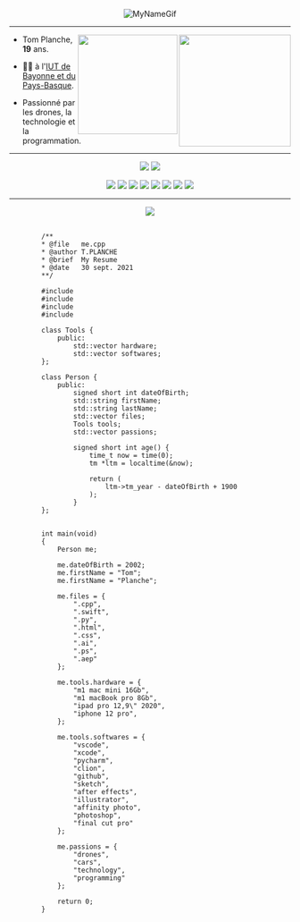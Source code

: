 <p align="center">
    <img src="https://github.com/TomPlanche/TomPlanche/blob/main/gifPerso.gif" alt= "MyNameGif">
</p>

---
<img src="https://github-readme-stats.vercel.app/api/top-langs/?username=tomPlanche&bg_color=071A2C&theme=tokyonight&layout=compact" align="right" height="200" />
<img src="https://github-readme-stats.vercel.app/api?username=TomPlanche&bg_color=071A2C&icon_color=4194FD&show_icons=true&count_private=true&theme=tokyonight&line_height=27&text_color=FFFFFF" align="right" height="178" />

<div style="height: auto;">
    <div>
        <ul>
            <li>
                <p>
                    Tom Planche, <strong>19</strong> ans.
                </p>
            </li>
            <li>
                <p>
                    🧑‍💻 à l'<a href="https://www.iutbayonne.univ-pau.fr">IUT de Bayonne et du Pays-Basque</a>.
                </p>
            </li>
            <li>
                <p>Passionné par les drones, la technologie et la programmation.</p>
            </li>
        </ul>
    </div>
</div>


--- 

<p align = "center">
    <img src = "https://img.shields.io/badge/-Kali-2777FF?logo=Linux&style=for-the-badge&logoColor=white">
    <img src = "https://img.shields.io/badge/-Mac_OS%20-%23121011.svg?logo=Apple&style=for-the-badge&logoColor=white">
</p>

<p align="center">
    <img src="https://img.shields.io/badge/swift%20-red.svg?&style=for-the-badge&logo=swift&logoColor=white"/>
    <img src="https://img.shields.io/badge/c++%20-%2300599C.svg?&style=for-the-badge&logo=c%2B%2B&ogoColor=white"/>
    <img src="https://img.shields.io/badge/python%20-%2314354C.svg?&style=for-the-badge&logo=python&logoColor=white"/>
    <img src="https://img.shields.io/badge/html5%20-red.svg?&style=for-the-badge&logo=html5&logoColor=white"/>
    <img src="https://img.shields.io/badge/css3%20-%2300599C.svg?&style=for-the-badge&logo=css3&logoColor=white"/>
    <img src="https://img.shields.io/badge/javascript%20-%23323330.svg?&style=for-the-badge&logo=javascript&logoColor=%23F7DF1E"/>
    <img src="https://img.shields.io/badge/github%20-%23121011.svg?&style=for-the-badge&logo=github&logoColor=white"/>
    <img src="https://img.shields.io/badge/-Adobe-red??&style=for-the-badge&logo=adobe&logoColor=white"/>
</p>

---

<p align = "center">
    <img src = "https://img.shields.io/badge/-tomplanche@icloud.com-c14438?style=flat-square&logo=ICloud&logoColor=white&link=mailto:tomplanche@icloud.com&color=blue">
</p>

<pre>
    <code>
        /**
        * @file   me.cpp
        * @author T.PLANCHE
        * @brief  My Resume
        * @date   30 sept. 2021
        **/

        #include <iostream>
        #include <string>
        #include <vector>
        #include <ctime>

        class Tools {
            public:
                std::vector<std::string> hardware;
                std::vector<std::string> softwares;
        };

        class Person {
            public:
                signed short int dateOfBirth;
                std::string firstName;
                std::string lastName;
                std::vector<std::string> files;
                Tools tools;
                std::vector<std::string> passions;

                signed short int age() {
                    time_t now = time(0);
                    tm *ltm = localtime(&now);

                    return (
                        ltm->tm_year - dateOfBirth + 1900
                    );
                }
        };


        int main(void)
        {
            Person me;

            me.dateOfBirth = 2002;
            me.firstName = "Tom";
            me.firstName = "Planche";

            me.files = {
                ".cpp",
                ".swift",
                ".py",
                ".html",
                ".css",
                ".ai",
                ".ps",
                ".aep"
            };

            me.tools.hardware = {
                "m1 mac mini 16Gb",
                "m1 macBook pro 8Gb",
                "ipad pro 12,9\" 2020",
                "iphone 12 pro",
            };

            me.tools.softwares = {
                "vscode",
                "xcode",
                "pycharm",
                "clion",
                "github",
                "sketch",
                "after effects",
                "illustrator",
                "affinity photo",
                "photoshop",
                "final cut pro"
            };

            me.passions = {
                "drones",
                "cars",
                "technology",
                "programming"
            };
            
            return 0;
        }
    </code>
</pre>